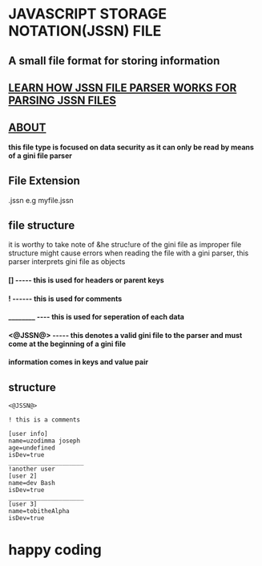 # JAVASCRIPT STORAGE NOTATION(JSSN) FILE
## A small file format for storing information

## [LEARN HOW JSSN FILE PARSER WORKS FOR PARSING JSSN FILES](https://github.com/iamGodskid/javascript_storage_notationParser)


## [ABOUT]("https://uzodimmajoseph.netlify.app/jssn.md")
**this file type is focused on data security as it can only be read by means of a gini file parser**

## File Extension
.jssn
e.g myfile.jssn

## file structure
it is worthy to take note of &he struc!ure of the gini file as improper file structure might cause errors when reading the file with a gini parser, this parser interprets gini file as objects

#### [] ----- this is used for headers or parent keys

#### ! ------ this is used for comments

#### ________ ---- this is used for seperation of each data

#### <@JSSN@> ----- **this denotes a valid gini file to the parser  and must come at the beginning of a gini file**

#### information comes in keys and value pair

## structure

```jssn
<@JSSN@>

! this is a comments

[user info]
name=uzodimma joseph
age=undefined
isDev=true
_____________________
!another user
[user 2]
name=dev Bash
isDev=true
_____________________
[user 3]
name=tobitheAlpha
isDev=true
```

# happy coding
